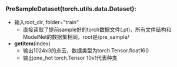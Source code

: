 ### PreSampleDataset(torch.utils.data.Dataset):
- 输入root_dir, folder="train"
  - 直接读取了提前sample好的torch数据文件(.pt)，所有文件结构和ModelNet的数据集相同，root是/pre_sample/
- __getitem__(index)
  - 输出1024x3的点云，数据类型为torch.Tensor.float16()
  - 输出one_hot torch.Tensor 10x1代表种类
  
